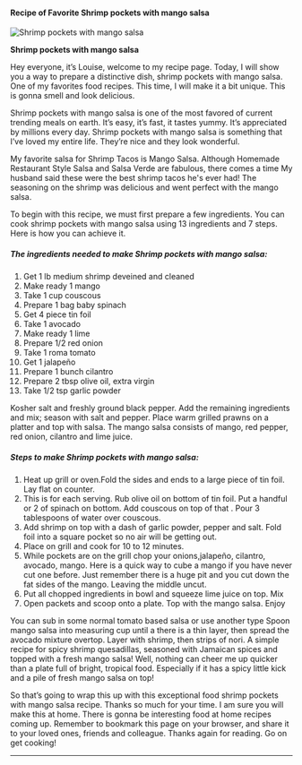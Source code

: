             

#### Recipe of Favorite Shrimp pockets with mango salsa

![Shrimp pockets with mango salsa](https://img-global.cpcdn.com/recipes/5504785407541248/751x532cq70/shrimp-pockets-with-mango-salsa-recipe-main-photo.jpg)

**Shrimp pockets with mango salsa**

Hey everyone, it’s Louise, welcome to my recipe page. Today, I will show you a way to prepare a distinctive dish, shrimp pockets with mango salsa. One of my favorites food recipes. This time, I will make it a bit unique. This is gonna smell and look delicious.

Shrimp pockets with mango salsa is one of the most favored of current trending meals on earth. It’s easy, it’s fast, it tastes yummy. It’s appreciated by millions every day. Shrimp pockets with mango salsa is something that I’ve loved my entire life. They’re nice and they look wonderful.

My favorite salsa for Shrimp Tacos is Mango Salsa. Although Homemade Restaurant Style Salsa and Salsa Verde are fabulous, there comes a time My husband said these were the best shrimp tacos he's ever had! The seasoning on the shrimp was delicious and went perfect with the mango salsa.

To begin with this recipe, we must first prepare a few ingredients. You can cook shrimp pockets with mango salsa using 13 ingredients and 7 steps. Here is how you can achieve it.

##### The ingredients needed to make Shrimp pockets with mango salsa:

1.  Get 1 lb medium shrimp deveined and cleaned
2.  Make ready 1 mango
3.  Take 1 cup couscous
4.  Prepare 1 bag baby spinach
5.  Get 4 piece tin foil
6.  Take 1 avocado
7.  Make ready 1 lime
8.  Prepare 1/2 red onion
9.  Take 1 roma tomato
10.  Get 1 jalapeño
11.  Prepare 1 bunch cilantro
12.  Prepare 2 tbsp olive oil, extra virgin
13.  Take 1/2 tsp garlic powder

Kosher salt and freshly ground black pepper. Add the remaining ingredients and mix; season with salt and pepper. Place warm grilled prawns on a platter and top with salsa. The mango salsa consists of mango, red pepper, red onion, cilantro and lime juice.

##### Steps to make Shrimp pockets with mango salsa:

1.  Heat up grill or oven.Fold the sides and ends to a large piece of tin foil. Lay flat on counter.
2.  This is for each serving. Rub olive oil on bottom of tin foil. Put a handful or 2 of spinach on bottom. Add couscous on top of that . Pour 3 tablespoons of water over couscous.
3.  Add shrimp on top with a dash of garlic powder, pepper and salt. Fold foil into a square pocket so no air will be getting out.
4.  Place on grill and cook for 10 to 12 minutes.
5.  While pockets are on the grill chop your onions,jalapeño, cilantro, avocado, mango. Here is a quick way to cube a mango if you have never cut one before. Just remember there is a huge pit and you cut down the fat sides of the mango. Leaving the middle uncut.
6.  Put all chopped ingredients in bowl and squeeze lime juice on top. Mix
7.  Open packets and scoop onto a plate. Top with the mango salsa. Enjoy

You can sub in some normal tomato based salsa or use another type Spoon mango salsa into measuring cup until a there is a thin layer, then spread the avocado mixture overtop. Layer with shrimp, then strips of nori. A simple recipe for spicy shrimp quesadillas, seasoned with Jamaican spices and topped with a fresh mango salsa! Well, nothing can cheer me up quicker than a plate full of bright, tropical food. Especially if it has a spicy little kick and a pile of fresh mango salsa on top!

So that’s going to wrap this up with this exceptional food shrimp pockets with mango salsa recipe. Thanks so much for your time. I am sure you will make this at home. There is gonna be interesting food at home recipes coming up. Remember to bookmark this page on your browser, and share it to your loved ones, friends and colleague. Thanks again for reading. Go on get cooking!

* * *